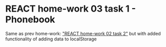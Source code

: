 # REACT home-work 03 task 1 - Phonebook

Same as prev home-work:
<a href="https://github.com/Michael-Zhinchyn/goit-react-hw-02-phonebook"> "REACT
home-work 02 task 2"</a> but with added functionality of adding data to
localStorage
